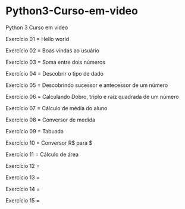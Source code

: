 # Python3-Curso-em-video
Python 3 Curso em video 

<p>Exercício 01 = Hello world
<p>Exercício 02 = Boas vindas ao usuário
<p>Exercício 03 = Soma entre dois números
<p>Exercício 04 = Descobrir o tipo de dado
<p>Exercício 05 = Descobrindo sucessor e antecessor de um número
<p>Exercício 06 = Calculando Dobro, triplo e raiz quadrada de um número
<p>Exercício 07 = Cálculo de média do aluno
<p>Exercício 08 = Conversor de medida
<p>Exercício 09 = Tabuada
<p>Exercício 10 = Conversor R$ para $ 
<p>Exercício 11 = Cálculo de área 
<p>Exercício 12 = 
<p>Exercício 13 =
<p>Exercício 14 = 
<p>Exercício 15 = 
